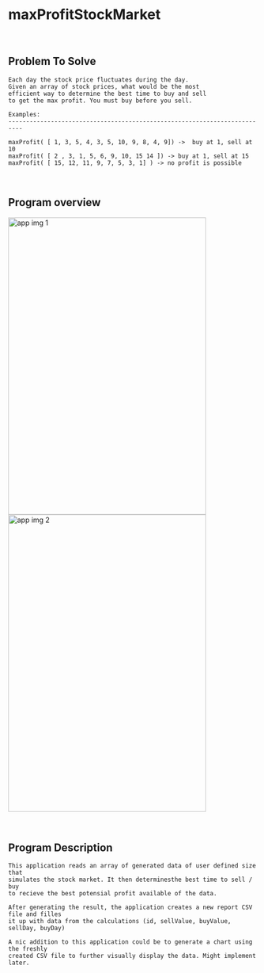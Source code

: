 # maxProfitStockMarket
<br>

## Problem To Solve
```
Each day the stock price fluctuates during the day.
Given an array of stock prices, what would be the most
efficient way to determine the best time to buy and sell
to get the max profit. You must buy before you sell.

Examples:
--------------------------------------------------------------------------

maxProfit( [ 1, 3, 5, 4, 3, 5, 10, 9, 8, 4, 9]) ->  buy at 1, sell at 10
maxProfit( [ 2 , 3, 1, 5, 6, 9, 10, 15 14 ]) -> buy at 1, sell at 15
maxProfit( [ 15, 12, 11, 9, 7, 5, 3, 1] ) -> no profit is possible
```
<br>

## Program overview
<p float="left">
  <img src="https://github.com/sanderhelleso/maxProfitStockMarket/blob/master/maxProfit/screenshots/maxProfit1.jpg" alt="app img 1" width=400 height=600 />
  <img src="https://github.com/sanderhelleso/maxProfitStockMarket/blob/master/maxProfit/screenshots/maxProfit2.jpg" alt="app img 2" width=400 height=600 />
</p>
<br>

## Program Description
```
This application reads an array of generated data of user defined size that 
simulates the stock market. It then determinesthe best time to sell / buy 
to recieve the best potensial profit available of the data.

After generating the result, the application creates a new report CSV file and filles
it up with data from the calculations (id, sellValue, buyValue, sellDay, buyDay)

A nic addition to this application could be to generate a chart using the freshly
created CSV file to further visually display the data. Might implement later.
```
